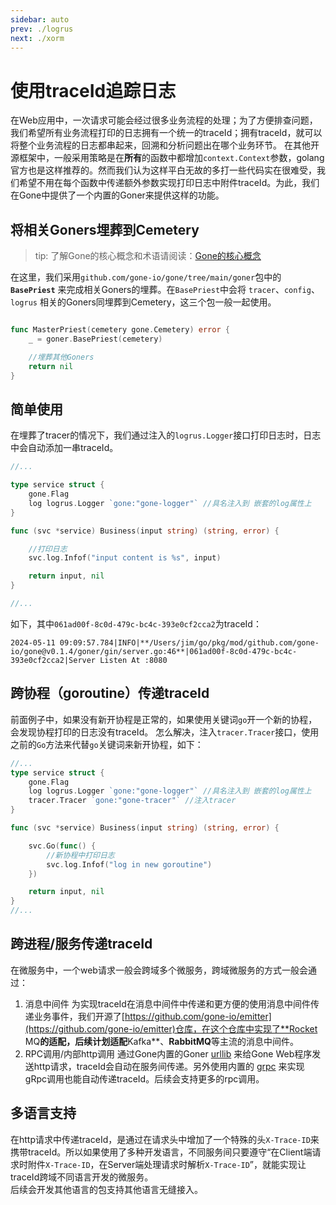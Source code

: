 ```yaml
---
sidebar: auto
prev: ./logrus
next: ./xorm
---
```


# 使用traceId追踪日志
在Web应用中，一次请求可能会经过很多业务流程的处理；为了方便排查问题，我们希望所有业务流程打印的日志拥有一个统一的traceId；拥有traceId，就可以将整个业务流程的日志都串起来，回溯和分析问题出在哪个业务环节。
在其他开源框架中，一般采用策略是在**所有**的函数中都增加`context.Context`参数，golang官方也是这样推荐的。然而我们认为这样平白无故的多打一些代码实在很难受，我们希望不用在每个函数中传递额外参数实现打印日志中附件traceId。为此，我们在Gone中提供了一个内置的Goner来提供这样的功能。

## 将相关Goners埋葬到Cemetery
> tip: 了解Gone的核心概念和术语请阅读：[Gone的核心概念](https://goner.fun/zh/guide/core-concept.html)

在这里，我们采用`github.com/gone-io/gone/tree/main/goner`包中的 **`BasePriest`** 来完成相关Goners的埋葬。在`BasePriest`中会将 `tracer`、`config`、`logrus` 相关的Goners同埋葬到Cemetery，这三个包一般一起使用。

```go

func MasterPriest(cemetery gone.Cemetery) error {
	_ = goner.BasePriest(cemetery)

	//埋葬其他Goners
	return nil
}
```

## 简单使用
在埋葬了tracer的情况下，我们通过注入的`logrus.Logger`接口打印日志时，日志中会自动添加一串traceId。
```go
//...

type service struct {
    gone.Flag
    log logrus.Logger `gone:"gone-logger"` //具名注入到 嵌套的log属性上
}

func (svc *service) Business(input string) (string, error) {

    //打印日志
	svc.log.Infof("input content is %s", input)

	return input, nil
}

//...
```
如下，其中`061ad00f-8c0d-479c-bc4c-393e0cf2cca2`为traceId：
```
2024-05-11 09:09:57.784|INFO|**/Users/jim/go/pkg/mod/github.com/gone-io/gone@v0.1.4/goner/gin/server.go:46**|061ad00f-8c0d-479c-bc4c-393e0cf2cca2|Server Listen At :8080
```

## 跨协程（goroutine）传递traceId
前面例子中，如果没有新开协程是正常的，如果使用关键词`go`开一个新的协程，会发现协程打印的日志没有traceId。
怎么解决，注入`tracer.Tracer`接口，使用之前的`Go`方法来代替`go`关键词来新开协程，如下：
```go
//...
type service struct {
    gone.Flag
    log logrus.Logger `gone:"gone-logger"` //具名注入到 嵌套的log属性上
    tracer.Tracer `gone:"gone-tracer"` //注入tracer
}

func (svc *service) Business(input string) (string, error) {

	svc.Go(func() {
        //新协程中打印日志
		svc.log.Infof("log in new goroutine")
	})

	return input, nil
}
//...
```

## 跨进程/服务传递traceId
在微服务中，一个web请求一般会跨域多个微服务，跨域微服务的方式一般会通过：
1. 消息中间件
   为实现traceId在消息中间件中传递和更方便的使用消息中间件传递业务事件，我们开源了[https://github.com/gone-io/emitter](https://github.com/gone-io/emitter)仓库，在这个仓库中实现了**Rocket MQ**的适配，后续计划适配**Kafka**、**RabbitMQ**等主流的消息中间件。
2. RPC调用/内部http调用
    通过Gone内置的Goner [urllib](https://github.com/gone-io/gone/tree/main/goner/urllib) 来给Gone Web程序发送http请求，traceId会自动在服务间传递。另外使用内置的 [grpc](https://github.com/gone-io/gone/tree/main/goner/grpc) 来实现gRpc调用也能自动传递traceId。后续会支持更多的rpc调用。

## 多语言支持
在http请求中传递traceId，是通过在请求头中增加了一个特殊的头`X-Trace-ID`来携带traceId。所以如果使用了多种开发语言，不同服务间只要遵守“在Client端请求时附件`X-Trace-ID`，在Server端处理请求时解析`X-Trace-ID`”，就能实现让traceId跨域不同语言开发的微服务。  
后续会开发其他语言的包支持其他语言无缝接入。